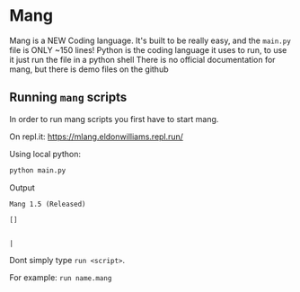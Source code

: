 # Mang

Mang is a NEW Coding language.
It's built to be really easy, and the `main.py` file is ONLY ~150 lines!
Python is the coding language it uses to run, to use it just run the file in a python shell
There is no official documentation for mang, but there is demo files on the github

## Running `mang` scripts

In order to run mang scripts you first have to start mang.

On repl.it: https://mlang.eldonwilliams.repl.run/

Using local python:
```bash
python main.py
```

Output
```
Mang 1.5 (Released)

[]


|
```

Dont simply type `run <script>`.

For example: `run name.mang`
